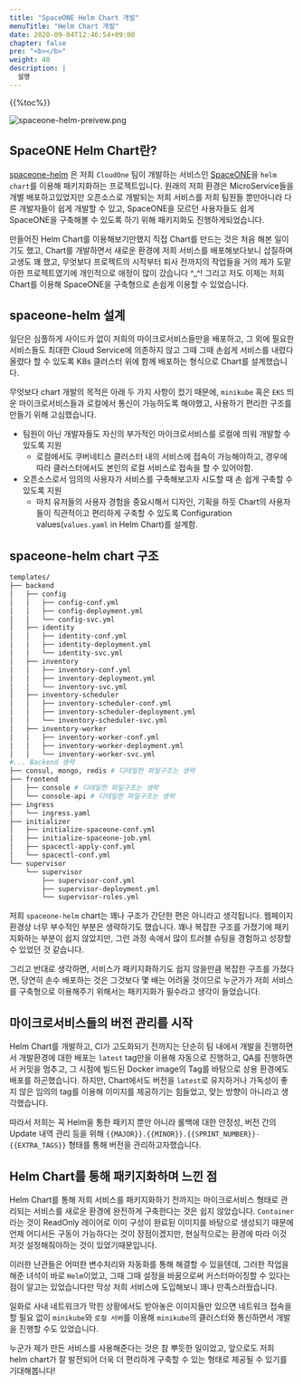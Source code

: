```yaml
---
title: "SpaceONE Helm Chart 개발"
menuTitle: "Helm Chart 개발"
date: 2020-09-04T12:46:54+09:00
chapter: false
pre: "<b></b>"
weight: 40
description: |
  설명
---
```

{{%toc%}}

![spaceone-helm-preivew.png](../spaceone-helm-preview.png)

## SpaceONE Helm Chart란?

[spaceone-helm](https://github.com/spaceone-dev/spaceone-helm) 은 저희 
`CloudOne` 팀이 개발하는 서비스인 [SpaceONE](https://spaceone-dev.github.io/)을
`helm chart`를 이용해 패키지화하는 프로젝트입니다. 원래의 저희 환경은 MicroService들을 
개별 배포하고있었지만 오픈소스로 개발되는 저희 서비스를 저희 팀원들 뿐만아니라 다른
개발자들이 쉽게 개발할 수 있고, SpaceONE을 모르던 사용자들도 쉽게 SpaceONE을 구축해볼
수 있도록 하기 위해 패키지화도 진행하게되었습니다.

만들어진 Helm Chart를 이용해보기만했지 직접 Chart를 만드는 것은 처음 해본 일이기도 했고,
Chart를 개발하면서 새로운 환경에 저희 서비스를 배포해보다보니 삽질하며 고생도 꽤 했고,
무엇보다 프로젝트의 시작부터 퇴사 전까지의 작업들을 거의 제가 도맡아한 프로젝트였기에 개인적으로
애정이 많이 갔습니다 ^_^! 그리고 저도 이제는 저희 Chart를 이용해 SpaceONE을 구축형으로
손쉽게 이용할 수 있었습니다.

## spaceone-helm 설계

일단은 심플하게 사이드카 없이 저희의 마이크로서비스들만을 배포하고, 그 외에 필요한 서비스들도 최대한
Cloud Service에 의존하지 않고 그때 그때 손쉽게 서비스를 내렸다 올렸다 할 수 있도록 K8s 클러스터 위에
함께 배포하는 형식으로 Chart를 설계했습니다.

무엇보다 chart 개발의 목적은 아래 두 가지 사항이 컸기 때문에, `minikube` 혹은 `EKS` 띄운
마이크로서비스들과 로컬에서 통신이 가능하도록 해야했고, 사용하기 편리한 구조를 만들기 위해
고심했습니다.

* 팀원이 아닌 개발자들도 자신의 부가적인 마이크로서비스를 로컬에 띄워 개발할 수 있도록 지원
  * 로컬에서도 쿠버네티스 클러스터 내의 서비스에 접속이 가능해야하고, 경우에 따라 클러스터에서도
  본인의 로컬 서비스로 접속을 할 수 있어야함.
* 오픈소스로서 임의의 사용자가 서비스를 구축해보고자 시도할 때 손 쉽게 구축할 수 있도록 지원
  * 마치 유저들의 사용자 경험을 중요시해서 디자인, 기획을 하듯 Chart의 사용자들이 직관적이고
  편리하게 구축할 수 있도록 Configuration values(`values.yaml` in Helm Chart)를 설계함.

## spaceone-helm chart 구조

```bash
templates/
├── backend
│   ├── config
│   │   ├── config-conf.yml
│   │   ├── config-deployment.yml
│   │   └── config-svc.yml
│   ├── identity
│   │   ├── identity-conf.yml
│   │   ├── identity-deployment.yml
│   │   └── identity-svc.yml
│   ├── inventory
│   │   ├── inventory-conf.yml
│   │   ├── inventory-deployment.yml
│   │   └── inventory-svc.yml
│   ├── inventory-scheduler
│   │   ├── inventory-scheduler-conf.yml
│   │   ├── inventory-scheduler-deployment.yml
│   │   └── inventory-scheduler-svc.yml
│   ├── inventory-worker
│   │   ├── inventory-worker-conf.yml
│   │   ├── inventory-worker-deployment.yml
│   │   └── inventory-worker-svc.yml
#... Backend 생략
├── consul, mongo, redis # 디테일한 파일구조는 생략
├── frontend
│   ├── console # 디테일한 파일구조는 생략
│   └── console-api # 디테일한 파일구조는 생략
├── ingress
│   └── ingress.yaml
├── initializer
│   ├── initialize-spaceone-conf.yml
│   ├── initialize-spaceone-job.yml
│   ├── spacectl-apply-conf.yml
│   └── spacectl-conf.yml
└── supervisor
    └── supervisor
        ├── supervisor-conf.yml
        ├── supervisor-deployment.yml
        └── supervisor-roles.yml
```

저희 `spaceone-helm` chart는 꽤나 구조가 간단한 편은 아니라고 생각됩니다. 웹페이지 환경상 너무
부수적인 부분은 생략하기도 했습니다. 꽤나 복잡한 구조를 가졌기에 패키지화하는 부분이 쉽지 않았지만,
그런 과정 속에서 많이 트러블 슈팅을 경험하고 성장할 수 있었던 것 같습니다.

그리고 반대로 생각하면, 서비스가 패키지화하기도 쉽지 않을만큼 복잡한 구조를 가졌다면,
당연히 손수 배포하는 것은 그것보다 몇 배는 어려울 것이므로 누군가가 저희 서비스를 구축형으로 이용해주기 위해서는
패키지화가 필수라고 생각이 들었습니다.

## 마이크로서비스들의 버전 관리를 시작

Helm Chart를 개발하고, CI가 고도화되기 전까지는 단순히 팀 내에서 개발을 진행하면서
개발환경에 대한 배포는 `latest` tag만을 이용해 자동으로 진행하고,
QA를 진행하면서 커밋을 멈추고, 그 시점에 빌드된 Docker image의 Tag를 바탕으로 상용 환경에도
배포를 하곤했습니다. 하지만, Chart에서도 버전을 `latest`로 유지하거나 가독성이 좋지 않은 임의의
tag를 이용해 이미지를 제공하기는 힘들었고, 맞는 방향이 아니라고 생각했습니다.  

따라서 저희는 꼭 Helm을 통한 패키지 뿐만 아니라 롤백에 대한 안정성, 버전 간의 Update 내역 관리
등을 위해 `{{MAJOR}}.{{MINOR}}.{{SPRINT_NUMBER}}-{{EXTRA_TAGS}}` 형태를 통해
버전을 관리하고자했습니다.

## Helm Chart를 통해 패키지화하며 느낀 점

Helm Chart를 통해 저희 서비스를 패키지화하기 전까지는 마이크로서비스 형태로 관리되는 서비스를
새로운 환경에 완전하게 구축한다는 것은 쉽지 않았습니다.
`Container`라는 것이 ReadOnly 레이어로 이미 구성이 완료된 이미지를 바탕으로 생성되기 때문에
언제 어디서든 구동이 가능하다는 것이 장점이겠지만, 현실적으로는 환경에 따라 이것 저것 설정해줘야하는
것이 있었기때문입니다.

이러한 난관들은 어떠한 변수처리와 자동화를 통해 해결할 수 있을텐데, 그러한 작업을 해준 녀석이 바로
`Helm`이었고, 그때 그때 설정을 바꿈으로써 커스터마이징할 수 있다는 점이 알고는 있었습니다만 막상
저희 서비스에 도입해보니 꽤나 만족스러웠습니다.

일화로 사내 네트워크가 막힌 상황에서도 받아놓은 이미지들만 있으면 네트워크 접속을 할 필요 없이
`minikube`와 `로컬 서버`를 이용해 `minikube`의 클러스터와 통신하면서 개발을 진행할 수도 있었습니다.

누군가 제가 만든 서비스를 사용해준다는 것은 참 뿌듯한 일이었고, 앞으로도 저희 helm chart가 잘
발전되어 더욱 더 편리하게 구축할 수 있는 형태로 제공될 수 있기를 기대해봅니다! 